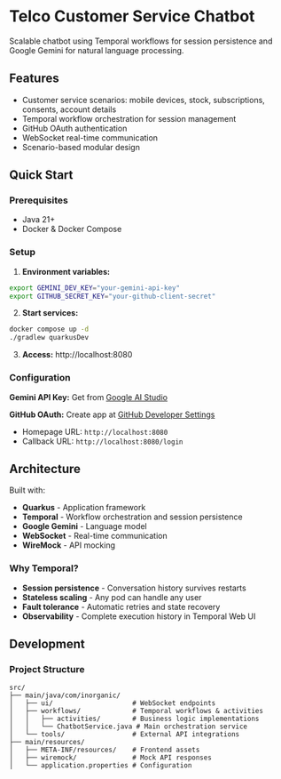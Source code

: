 # Telco Customer Service Chatbot

Scalable chatbot using Temporal workflows for session persistence and Google Gemini for natural language processing.

## Features

- Customer service scenarios: mobile devices, stock, subscriptions, consents, account details
- Temporal workflow orchestration for session management
- GitHub OAuth authentication
- WebSocket real-time communication
- Scenario-based modular design

## Quick Start

### Prerequisites
- Java 21+
- Docker & Docker Compose

### Setup

1. **Environment variables:**
```bash
export GEMINI_DEV_KEY="your-gemini-api-key"
export GITHUB_SECRET_KEY="your-github-client-secret"
```

2. **Start services:**
```bash
docker compose up -d
./gradlew quarkusDev
```

3. **Access:** http://localhost:8080

### Configuration

**Gemini API Key:** Get from [Google AI Studio](https://aistudio.google.com/app/apikey)

**GitHub OAuth:** Create app at [GitHub Developer Settings](https://github.com/settings/developers)
- Homepage URL: `http://localhost:8080`
- Callback URL: `http://localhost:8080/login`

## Architecture

Built with:
- **Quarkus** - Application framework
- **Temporal** - Workflow orchestration and session persistence
- **Google Gemini** - Language model
- **WebSocket** - Real-time communication
- **WireMock** - API mocking

### Why Temporal?

- **Session persistence** - Conversation history survives restarts
- **Stateless scaling** - Any pod can handle any user
- **Fault tolerance** - Automatic retries and state recovery
- **Observability** - Complete execution history in Temporal Web UI

## Development

### Project Structure
```
src/
├── main/java/com/inorganic/
│   ├── ui/                    # WebSocket endpoints
│   ├── workflows/             # Temporal workflows & activities
│   │   ├── activities/        # Business logic implementations
│   │   └── ChatbotService.java # Main orchestration service
│   └── tools/                 # External API integrations
├── main/resources/
│   ├── META-INF/resources/    # Frontend assets
│   ├── wiremock/              # Mock API responses
│   └── application.properties # Configuration
```